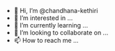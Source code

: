 - 👋 Hi, I’m @chandhana-kethiri
- 👀 I’m interested in ...
- 🌱 I’m currently learning ...
- 💞️ I’m looking to collaborate on ...
- 📫 How to reach me ...

<!---
chandhana-kethiri/chandhana-kethiri is a ✨ special ✨ repository because its `README.md` (this file) appears on your GitHub profile.
You can click the Preview link to take a look at your changes.
--->
